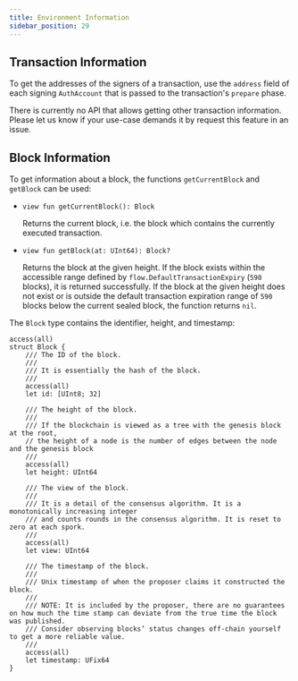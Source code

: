 ```yaml
---
title: Environment Information
sidebar_position: 29
---
```


## Transaction Information

To get the addresses of the signers of a transaction,
use the `address` field of each signing `AuthAccount`
that is passed to the transaction's `prepare` phase.

There is currently no API that allows getting other transaction information.
Please let us know if your use-case demands it by request this feature in an issue.

## Block Information

To get information about a block, the functions `getCurrentBlock` and `getBlock` can be used:

-
    ```cadence
    view fun getCurrentBlock(): Block
    ```

  Returns the current block, i.e. the block which contains the currently executed transaction.

-
    ```cadence
    view fun getBlock(at: UInt64): Block?
    ```

  Returns the block at the given height.
  If the block exists within the accessible range defined by `flow.DefaultTransactionExpiry` (`590` blocks), it is returned successfully.
  If the block at the given height does not exist or is outside the default transaction expiration range of `590` blocks below the current sealed block, the function returns `nil`.

The `Block` type contains the identifier, height, and timestamp:

```cadence
access(all)
struct Block {
    /// The ID of the block.
    ///
    /// It is essentially the hash of the block.
    ///
    access(all)
    let id: [UInt8; 32]

    /// The height of the block.
    ///
    /// If the blockchain is viewed as a tree with the genesis block at the root,
    // the height of a node is the number of edges between the node and the genesis block
    ///
    access(all)
    let height: UInt64

    /// The view of the block.
    ///
    /// It is a detail of the consensus algorithm. It is a monotonically increasing integer
    /// and counts rounds in the consensus algorithm. It is reset to zero at each spork.
    ///
    access(all)
    let view: UInt64

    /// The timestamp of the block.
    ///
    /// Unix timestamp of when the proposer claims it constructed the block.
    ///
    /// NOTE: It is included by the proposer, there are no guarantees on how much the time stamp can deviate from the true time the block was published.
    /// Consider observing blocks’ status changes off-chain yourself to get a more reliable value.
    ///
    access(all)
    let timestamp: UFix64
}
```

